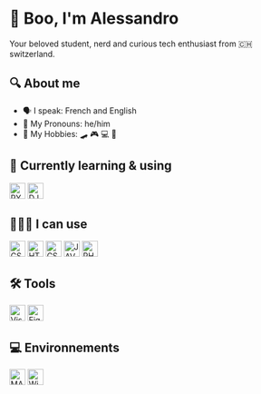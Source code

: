 # 👻 **Boo**, I'm Alessandro <!--(https://alessdangelo.github.io)-->

<p>Your beloved student, nerd and curious tech enthusiast from 🇨🇭 switzerland.</p>

## 🔍 About me

- 🗣️ I speak: French and English
- 🤠 My Pronouns: he/him
- 🎯 My Hobbies: 🛹 🎮 💻 📖

## 🧠 Currently learning & using

<p>
<img height =28vmax alt="PYTHON" src="https://img.shields.io/badge/Python-14354C?style=flat&logo=python&logoColor=white" /> 
<img height = 28vmax alt="DJANGO" src="https://img.shields.io/badge/Django-092E20?style=flat&logo=django&logoColor=white" />
</p>

## 🧑🏻‍💻 I can use

<p>
<img height = 28vmax alt="CSHARP" src="https://img.shields.io/badge/C%23-239120?style=flat&logo=c-sharp&logoColor=white" />
<img height = 28vmax alt="HTML5" src="https://img.shields.io/badge/HTML5-E34F26?style=flat&logo=html5&logoColor=white" />
<img height = 28vmax alt="CSS3" src="https://img.shields.io/badge/CSS-0078D4?&style=flat&logo=css3&logoColor=white" />
<img height = 28vmax alt="JAVASCRIPT" src="https://img.shields.io/badge/JavaScript-F7DF1E?style=flat&logo=JavaScript&logoColor=white" />
<img height = 28vmax alt="PHP" src="https://img.shields.io/badge/PHP-777BB4?style=flat&logo=php&logoColor=white" />
</p>

## 🛠 Tools

<p>
<img height = 28vmax alt="Visual Studio Code" src="https://img.shields.io/badge/VS_Code-0078D4?style=flat&logo=visual%20studio%20code&logoColor=white" />
<img height = 28vmax alt="Figma" src="https://img.shields.io/badge/Figma-F24E1E?style=flat&logo=figma&logoColor=white" />
</p>

## 💻 Environnements

<p>
<img height = 28vmax alt="MAC OS" src="https://img.shields.io/badge/mac%20os-000000?style=flat&logo=apple&logoColor=white"/>
<img height = 28vmax alt="Windows" src="https://img.shields.io/badge/Windows-0078D6?style=flat&logo=windows&logoColor=white" />
</p>
